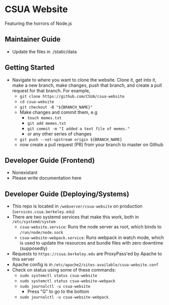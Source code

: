 # CSUA Website

Featuring the horrors of Node.js

## Maintainer Guide

- Update the files in ./static/data

## Getting Started

- Navigate to where you want to clone the website. Clone it, get into it, make a new branch, make changes, push that branch, and create a pull request for that branch. For example,
  - `git clone https://github.com/CSUA/csua-website`
  - `cd csua-website`
  - `git checkout -B "${BRANCH_NAME}"`
  - Make changes and commit them, e.g
    - `touch memes.txt`
    - `git add memes.txt`
    - `git commit -m "I added a text file of memes."`
    - or any other series of changes
  - `git push --set-upstream origin ${BRANCH_NAME}`
  - now create a pull request (PR) from your branch to master on Github

## Developer Guide (Frontend)

- Nonexistant
- Please write documentation here

## Developer Guide (Deploying/Systems)

- This repo is located in `/webserver/csua-website` on production (`services.csua.berkeley.edu`)
- There are two systemd services that make this work, both in `/etc/systemd/system`
    - `csua-website.service`: Runs the node server as root, which binds to `/run/node/node.sock`
    - `csua-website-webpack.service`: Runs webpack in watch mode, which is used to update the resources and bundle files with zero downtime (supposedly)
- Requests to `https://csua.berkeley.edu` are ProxyPass'ed by Apache to this server
- Apache config is in `/etc/apache2/sites-available/csua-website.conf`
- Check on status using some of these commands:
    - `sudo systemctl status csua-website`
    - `sudo systemctl status csua-website-webpack`
    - `sudo journalctl -u csua-website`
        - Press "G" to go to the bottom
    - `sudo journalctl -u csua-website-webpack`

